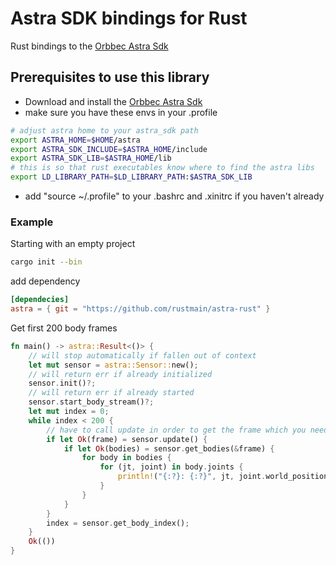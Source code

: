 # Astra SDK bindings for Rust

Rust bindings to the [Orbbec Astra Sdk](https://orbbec3d.com/develop/)

## Prerequisites to use this library

* Download and install the [Orbbec Astra Sdk](https://orbbec3d.com/develop/)
* make sure you have these envs in your .profile

```bash
# adjust astra home to your astra_sdk path
export ASTRA_HOME=$HOME/astra
export ASTRA_SDK_INCLUDE=$ASTRA_HOME/include
export ASTRA_SDK_LIB=$ASTRA_HOME/lib
# this is so that rust executables know where to find the astra libs
export LD_LIBRARY_PATH=$LD_LIBRARY_PATH:$ASTRA_SDK_LIB
```

* add "source ~/.profile" to your .bashrc and .xinitrc if you haven't already

### Example

Starting with an empty project

```bash
cargo init --bin
```

add dependency

```toml
[dependecies]
astra = { git = "https://github.com/rustmain/astra-rust" }
```

Get first 200 body frames

```rust
fn main() -> astra::Result<()> {
    // will stop automatically if fallen out of context
    let mut sensor = astra::Sensor::new();
    // will return err if already initialized
    sensor.init()?;
    // will return err if already started
    sensor.start_body_stream()?;
    let mut index = 0;
    while index < 200 {
        // have to call update in order to get the frame which you need to get data
        if let Ok(frame) = sensor.update() {
            if let Ok(bodies) = sensor.get_bodies(&frame) {
                for body in bodies {
                    for (jt, joint) in body.joints {
                        println!("{:?}: {:?}", jt, joint.world_position);
                    }
                }
            }
        }
        index = sensor.get_body_index();
    }
    Ok(())
}
```

